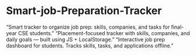 # Smart-job-Preparation-Tracker
  “Smart tracker to organize job prep: skills, companies, and tasks for final-year CSE students.”  “Placement-focused tracker with skills, companies, and daily goals — built using JS + LocalStorage.”  “Interactive job prep dashboard for students. Tracks skills, tasks, and applications offline.”
